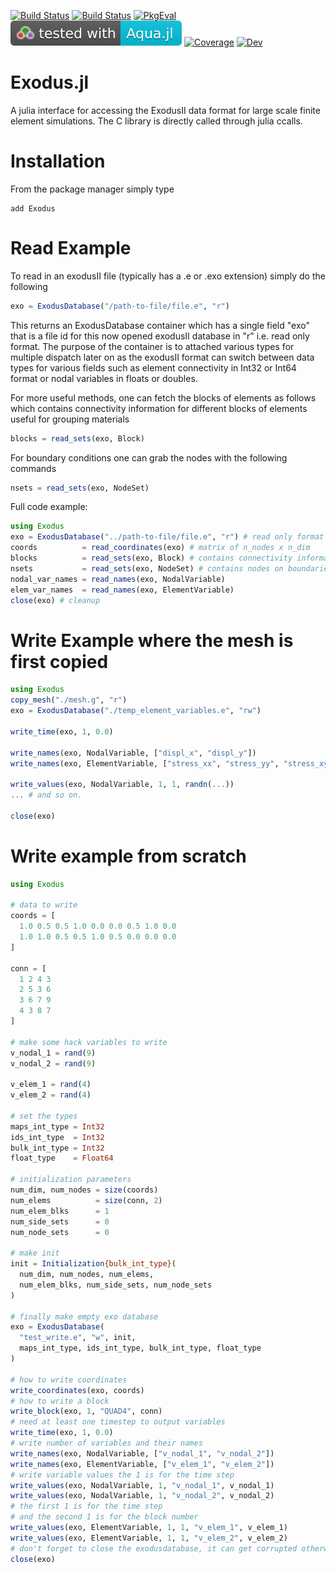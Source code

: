 [![Build Status](https://github.com/cmhamel/Exodus.jl/workflows/CI/badge.svg)](https://github.com/cmhamel/Exodus.jl/actions?query=workflow%3ACI)
[![Build Status](https://github.com/cmhamel/Exodus.jl/workflows/CI_nightly/badge.svg)](https://github.com/cmhamel/Exodus.jl/actions?query=workflow%3ACI_nightly)
[![PkgEval](https://JuliaCI.github.io/NanosoldierReports/pkgeval_badges/E/Exodus.svg)](https://JuliaCI.github.io/NanosoldierReports/pkgeval_badges/E/Exodus.html)
[![Aqua QA](https://raw.githubusercontent.com/JuliaTesting/Aqua.jl/master/badge.svg)](https://github.com/JuliaTesting/Aqua.jl)
[![Coverage](https://codecov.io/gh/cmhamel/Exodus.jl/branch/master/graph/badge.svg)](https://codecov.io/gh/cmhamel/Exodus.jl) 
[![Dev](https://img.shields.io/badge/docs-dev-blue.svg)](https://cmhamel.github.io/Exodus.jl/dev/) 




# Exodus.jl
A julia interface for accessing the ExodusII data format for large scale finite element simulations. The C library is directly called through julia ccalls. 

# Installation
From the package manager simply type
```
add Exodus
```

# Read Example
To read in an exodusII file (typically has a .e or .exo extension) simply do the following

```julia
exo = ExodusDatabase("/path-to-file/file.e", "r")
```
This returns an ExodusDatabase container which has a single field "exo" that is a file id for this now opened exodusII database in "r" i.e. read only format. The purpose of the container is to attached various types for multiple dispatch later on as the exodusII format can switch between data types for various fields such as element connectivity in Int32 or Int64 format or nodal variables in floats or doubles.

For more useful methods, one can fetch the blocks of elements as follows which contains connectivity information for different blocks of elements useful for grouping materials
```julia
blocks = read_sets(exo, Block)
```
For boundary conditions one can grab the nodes with the following commands
```julia
nsets = read_sets(exo, NodeSet)
```

Full code example:
```julia
using Exodus
exo = ExodusDatabase("../path-to-file/file.e", "r") # read only format
coords          = read_coordinates(exo) # matrix of n_nodes x n_dim
blocks          = read_sets(exo, Block) # contains connectivity information
nsets           = read_sets(exo, NodeSet) # contains nodes on boundaries
nodal_var_names = read_names(exo, NodalVariable)
elem_var_names  = read_names(exo, ElementVariable)
close(exo) # cleanup
```

# Write Example where the mesh is first copied
```julia
using Exodus
copy_mesh("./mesh.g", "r")
exo = ExodusDatabase("./temp_element_variables.e", "rw")

write_time(exo, 1, 0.0)

write_names(exo, NodalVariable, ["displ_x", "displ_y"])
write_names(exo, ElementVariable, ["stress_xx", "stress_yy", "stress_xy"])

write_values(exo, NodalVariable, 1, 1, randn(...))
... # and so on.

close(exo)
```

# Write example from scratch
```julia
using Exodus

# data to write
coords = [
  1.0 0.5 0.5 1.0 0.0 0.0 0.5 1.0 0.0
  1.0 1.0 0.5 0.5 1.0 0.5 0.0 0.0 0.0
]

conn = [
  1 2 4 3
  2 5 3 6
  3 6 7 9
  4 3 8 7
]

# make some hack variables to write
v_nodal_1 = rand(9)
v_nodal_2 = rand(9)

v_elem_1 = rand(4)
v_elem_2 = rand(4)

# set the types
maps_int_type = Int32
ids_int_type  = Int32
bulk_int_type = Int32
float_type    = Float64

# initialization parameters
num_dim, num_nodes = size(coords)
num_elems          = size(conn, 2)
num_elem_blks      = 1
num_side_sets      = 0
num_node_sets      = 0

# make init
init = Initialization{bulk_int_type}(
  num_dim, num_nodes, num_elems,
  num_elem_blks, num_side_sets, num_node_sets
)

# finally make empty exo database
exo = ExodusDatabase(
  "test_write.e", "w", init,
  maps_int_type, ids_int_type, bulk_int_type, float_type
)

# how to write coordinates
write_coordinates(exo, coords)
# how to write a block
write_block(exo, 1, "QUAD4", conn)
# need at least one timestep to output variables
write_time(exo, 1, 0.0)
# write number of variables and their names
write_names(exo, NodalVariable, ["v_nodal_1", "v_nodal_2"])
write_names(exo, ElementVariable, ["v_elem_1", "v_elem_2"])
# write variable values the 1 is for the time step
write_values(exo, NodalVariable, 1, "v_nodal_1", v_nodal_1)
write_values(exo, NodalVariable, 1, "v_nodal_2", v_nodal_2)
# the first 1 is for the time step 
# and the second 1 is for the block number
write_values(exo, ElementVariable, 1, 1, "v_elem_1", v_elem_1)
write_values(exo, ElementVariable, 1, 1, "v_elem_2", v_elem_2)
# don't forget to close the exodusdatabase, it can get corrupted otherwise if you're writing
close(exo)
```

